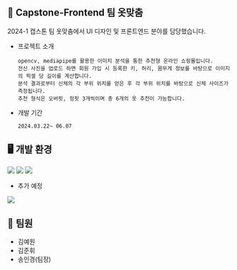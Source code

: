 ## 👕 Capstone-Frontend 팀 옷맞춤
2024-1 캡스톤 팀 옷맞춤에서 UI 디자인 및 프론트엔드 분야를 담당했습니다.

- 프로젝트 소개

      opencv, mediapipe를 활용한 이미지 분석을 통한 추천형 온라인 쇼핑몰입니다.
      전신 사진을 업로드 하면 회원 가입 시 등록한 키, 허리, 몸무게 정보를 바탕으로 이미지의 픽셀 당 길이를 계산합니다.
      분석 결과로부터 신체의 각 부위 위치를 얻은 후 각 부위 위치를 바탕으로 신체 사이즈가 측정됩니다.
      추천 형식은 오버핏, 정핏 3개씩이며 총 6개의 옷 추천이 가능합니다.

- 개발 기간

      2024.03.22~ 06.07

## 🖥️ 개발 환경
![](https://img.shields.io/badge/HTML5-E34F26?style=for-the-badge&logo=html5&logoColor=white)
![](https://img.shields.io/badge/CSS3-1572B6?style=for-the-badge&logo=css3&logoColor=white)
![](https://img.shields.io/badge/JavaScript-F7DF1E?style=for-the-badge&logo=JavaScript&logoColor=white)
- 추가 예정

![](https://img.shields.io/badge/Figma-F24E1E?style=for-the-badge&logo=figma&logoColor=white)

## 👥 팀원
- 김예원
- 김준휘
- 송인경(팀장)
